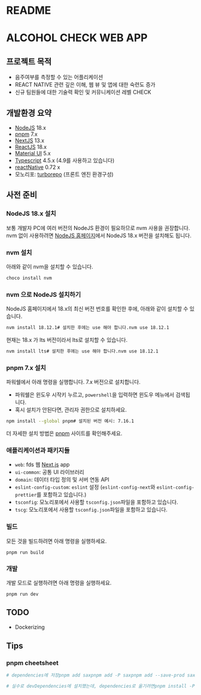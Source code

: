 # README

# ALCOHOL CHECK WEB APP

## 프로젝트 목적

- 음주여부를 측정할 수 있는 어플리케이션
- REACT NATIVE 관련 깊은 이해, 웹 뷰 및 앱에 대한 숙련도 증가
- 신규 팀원들에 대한 기술력 확인 및 커뮤니케이션 레벨 CHECK

## 개발환경 요약

- [NodeJS](https://nodejs.org/) 18.x
- [pnpm](https://pnpm.io/) 7.x
- [NextJS](https://nextjs.org/) 13.x
- [ReactJS](https://reactjs.org/) 18.x
- [Material UI](https://mui.com/) 5.x
- [Typescript](https://www.typescriptlang.org/) 4.5.x (4.9를 사용하고 있습니다)
- [reactNative](https://reactnative.dev/) 0.72 x
- 모노리포: [turborepo](https://turbo.build/) (프론트 엔진 환경구성)

## 사전 준비

### NodeJS 18.x 설치

보통 개발자 PC에 여러 버전의 NodeJS 환경이 필요하므로 nvm 사용을 권장합니다. nvm 없이 사용하려면 [NodeJS 홈페이지](https://nodejs.org/)에서 NodeJS 18.x 버전을 설치해도 됩니다.

### nvm 설치

아래와 같이 nvm을 설치할 수 있습니다.

```bash
choco install nvm
```

### nvm 으로 NodeJS 설치하기

NodeJS 홈페이지에서 18.x의 최신 버전 번호를 확인한 후에, 아래와 같이 설치할 수 있습니다.

```bash
nvm install 18.12.1# 설치한 후에는 use 해야 합니다.nvm use 18.12.1
```

현재는 18.x 가 lts 버전이라서 lts로 설치할 수 있습니다.

```bash
nvm install lts# 설치한 후에는 use 해야 합니다.nvm use 18.12.1
```

### pnpm 7.x 설치

파워쉘에서 아래 명령을 실행합니다. 7.x 버전으로 설치합니다.

- 파워쉘은 윈도우 시작키 누르고, `powershell`을 입력하면 윈도우 메뉴에서 검색됩니다.
- 혹시 설치가 안된다면, 관리자 권한으로 설치하세요.

```bash
npm install --global pnpm# 설치된 버전 예시: 7.16.1
```

더 자세한 설치 방법은 [pnpm](https://pnpm.io/) 사이트를 확인해주세요.

### 애플리케이션과 패키지들

- `web`: fds 웹 [Next.js](https://nextjs.org/) app
- `ui-common`: 공통 UI 라이브러리
- `domain`: 데이터 타입 정의 및 서버 연동 API
- `eslint-config-custom`: `eslint` 설정 (`eslint-config-next`와 `eslint-config-prettier`를 포함하고 있습니다.)
- `tsconfig`: 모노리포에서 사용할 `tsconfig.json`파일을 포함하고 있습니다.
- `tscg`: 모노리포에서 사용할 `tsconfig.json`파일을 포함하고 있습니다.

### 빌드

모든 것을 빌드하려면 아래 명령을 실행하세요.

```
pnpm run build
```

### 개발

개발 모드로 실행하려면 아래 명령을 실행하세요.

```
pnpm run dev
```

## TODO

- Dockerizing

## Tips

### pnpm cheetsheet

```bash
# dependencies에 저장pnpm add saxpnpm add -P saxpnpm add --save-prod sax# devDependencies에 저장pnpm add -D saxpnpm add --save-dev sax# peerDependencies에 저장pnpm add --save-peer sax# optionalDependencies에 저장pnpm add -O saxpnpm add --save-optional sax# global 패키지에 저장pnpm add -g sax
```

```bash
# 실수로 devDependencies에 설치했는데, dependencies로 옮기려면pnpm install -P saxpnpm install --save-prod sax# 실수로 dependencies에 설치했는데, devDependencies로 옮기려면pnpm install -D saxpnpm install --save-dev sax
```